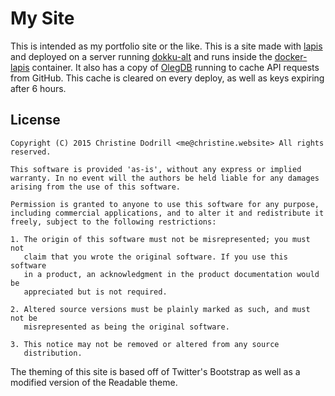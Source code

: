 My Site
=======

This is intended as my portfolio site or the like. This is a site made with
[lapis](http://leafo.net/lapis) and deployed on a server running
[dokku-alt](https://github.com/dokku-alt/dokku-alt) and runs inside the
[docker-lapis](https://github.com/Xe/docker-lapis) container. It also has a copy
of [OlegDB](http://olegdb.org) running to cache API requests from GitHub. This
cache is cleared on every deploy, as well as keys expiring after 6 hours.

License
-------

```
Copyright (C) 2015 Christine Dodrill <me@christine.website> All rights
reserved.

This software is provided 'as-is', without any express or implied
warranty. In no event will the authors be held liable for any damages
arising from the use of this software.

Permission is granted to anyone to use this software for any purpose,
including commercial applications, and to alter it and redistribute it
freely, subject to the following restrictions:

1. The origin of this software must not be misrepresented; you must not
   claim that you wrote the original software. If you use this software
   in a product, an acknowledgment in the product documentation would be
   appreciated but is not required.

2. Altered source versions must be plainly marked as such, and must not be
   misrepresented as being the original software.

3. This notice may not be removed or altered from any source
   distribution.
```

The theming of this site is based off of Twitter's Bootstrap as well as
a modified version of the Readable theme.

